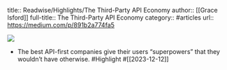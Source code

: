 title:: Readwise/Highlights/The Third-Party API Economy
author:: [[Grace Isford]]
full-title:: The Third-Party API Economy
category:: #articles
url:: https://medium.com/p/891b2a774fa5

![](https://readwise-assets.s3.amazonaws.com/static/images/article2.74d541386bbf.png)

- The best API-first companies give their users “superpowers” that they wouldn’t have otherwise. #Highlight #[[2023-12-12]]